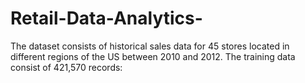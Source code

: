 # Retail-Data-Analytics-

The dataset consists of historical sales data for 45 stores located in different regions of the US between 
2010 and 2012.
The training data consist of 421,570 records:
